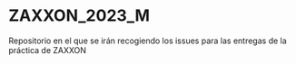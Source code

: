 # ZAXXON_2023_M
Repositorio en el que se irán recogiendo los issues para las entregas de la práctica de ZAXXON

